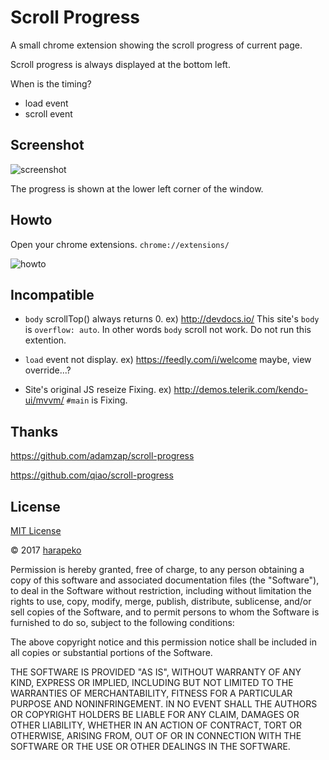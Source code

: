 Scroll Progress
===============

A small chrome extension showing the scroll progress of current page.

Scroll progress is always displayed at the bottom left.

When is the timing?

- load event
- scroll event

Screenshot
----------

![screenshot](http://i.imgur.com/BG4nZrK.png)

The progress is shown at the lower left corner of the window.

Howto
-----

Open your chrome extensions. `chrome://extensions/`

![howto](http://i.imgur.com/2a9qDaL.png)

Incompatible
------------
- `body` scrollTop() always returns 0.
ex) http://devdocs.io/
This site's `body` is `overflow: auto`.
In other words `body` scroll not work.
Do not run this extention.

- `load` event not display.
ex) https://feedly.com/i/welcome
maybe, view override...?

- Site's original JS reseize Fixing.
ex) http://demos.telerik.com/kendo-ui/mvvm/
`#main` is Fixing.

Thanks
------

https://github.com/adamzap/scroll-progress

https://github.com/qiao/scroll-progress

License
-------

[MIT License](http://www.opensource.org/licenses/mit-license.php)

&copy; 2017 [harapeko](https://twitter.com/harapeko_wktk)

Permission is hereby granted, free of charge, to any person obtaining a copy of this software and associated documentation files (the "Software"), to deal in the Software without restriction, including without limitation the rights to use, copy, modify, merge, publish, distribute, sublicense, and/or sell copies of the Software, and to permit persons to whom the Software is furnished to do so, subject to the following conditions:

The above copyright notice and this permission notice shall be included in all copies or substantial portions of the Software.

THE SOFTWARE IS PROVIDED "AS IS", WITHOUT WARRANTY OF ANY KIND, EXPRESS OR IMPLIED, INCLUDING BUT NOT LIMITED TO THE WARRANTIES OF MERCHANTABILITY, FITNESS FOR A PARTICULAR PURPOSE AND NONINFRINGEMENT. IN NO EVENT SHALL THE AUTHORS OR COPYRIGHT HOLDERS BE LIABLE FOR ANY CLAIM, DAMAGES OR OTHER LIABILITY, WHETHER IN AN ACTION OF CONTRACT, TORT OR OTHERWISE, ARISING FROM, OUT OF OR IN CONNECTION WITH THE SOFTWARE OR THE USE OR OTHER DEALINGS IN THE SOFTWARE.
